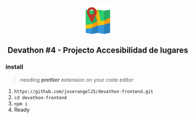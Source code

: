 <div align="center">

<img src="/public/map_icon.png" width="80"/>

<h2>Devathon #4 - Projecto Accesibilidad de lugares</h2>

</div>

### install

> needing **prettier** extension on your code editor

1. `https://github.com/joserangel25/devathon-frontend.git`
2. `cd devathon-frontend`
3. `npm i`
4. Ready
